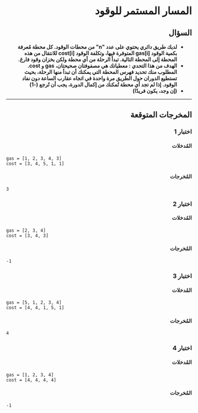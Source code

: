 # <div dir="rtl">المسار المستمر للوقود</div>

## <div dir="rtl">السؤال</div>

<ul dir="rtl">
<li>
<b>
لديك طريق دائري يحتوي على عدد "n" من محطات الوقود. كل محطة مُعرفة بكمية الوقود gas[i] المتوفرة فيها، وتكلفة الوقود cost[i] للانتقال من هذه المحطة إلى المحطة التالية. تبدأ الرحلة من أي محطة ولكن بخزان وقود فارغ.
</b>
</li>

<li>
<b>
الهدف من هذا التحدي : معطياتك هي مصفوفتان صحيحتان، gas و cost. المطلوب منك تحديد فهرس المحطة التي يمكنك أن تبدأ منها الرحلة، بحيث تستطيع الدوران حول الطريق مرة واحدة في اتجاه عقارب الساعة دون نفاد الوقود. إذا لم تجد أي محطة تُمكنك من إكمال الدورة، يجب أن تُرجع (-1)
</b>
</li>

<li>
<b>
(إن وجد، يكون فريدًا)
</b>
</li>
</ul>

---

## <div dir="rtl">المخرجات المتوقعة</div>

### <div dir="rtl">اختبار 1</div>

#### <div dir="rtl">المُدخلات</div>

```text
gas = [1, 2, 3, 4, 3]
cost = [3, 4, 5, 1, 1]
```

#### <div dir="rtl">المُخرجات</div>

```text
3
```

### <div dir="rtl">اختبار 2</div>

#### <div dir="rtl">المُدخلات</div>

```text
gas = [2, 3, 4]
cost = [3, 4, 3]
```

#### <div dir="rtl">المُخرجات</div>

```text
-1
```

### <div dir="rtl">اختبار 3</div>

#### <div dir="rtl">المُدخلات</div>

```text
gas = [5, 1, 2, 3, 4]
cost = [4, 4, 1, 5, 1]
```

#### <div dir="rtl">المُخرجات</div>

```text
4
```

### <div dir="rtl">اختبار 4</div>

#### <div dir="rtl">المُدخلات</div>

```text
gas = [1, 2, 3, 4]
cost = [4, 4, 4, 4]
```

#### <div dir="rtl">المُخرجات</div>

```text
-1
```